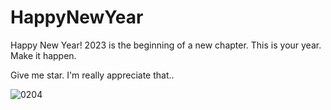 # HappyNewYear
Happy New Year! 2023 is the beginning of a new chapter. This is your year. Make it happen.

Give me star. I'm really appreciate that..

![0204](https://user-images.githubusercontent.com/89634616/216774693-d5e9ce46-4331-46f7-b361-3c62844feba7.gif)
